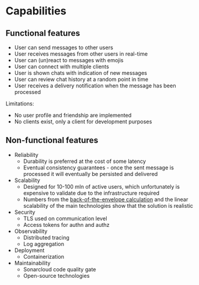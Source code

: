 # Capabilities

## Functional features

* User can send messages to other users
* User receives messages from other users in real-time
* User can (un)react to messages with emojis
* User can connect with multiple clients
* User is shown chats with indication of new messages
* User can review chat history at a random point in time 
* User receives a delivery notification when the message has been processed

Limitations:
* No user profile and friendship are implemented
* No clients exist, only a client for development purposes

## Non-functional features

* Reliability
  - Durability is preferred at the cost of some latency
  - Eventual consistency guarantees - once the sent message is processed it will eventually be persisted and delivered
* Scalability
  - Designed for 10-100 mln of active users, which unfortunately is expensive to validate due to the infrastructure required
  - Numbers from the [back-of-the-envelope calculation](design-back-of-the-envelope.md) and the linear scalability of the main technologies show that the solution is realistic
* Security
  - TLS used on communication level
  - Access tokens for authn and authz
* Observability
  - Distributed tracing
  - Log aggregation
* Deployment
  - Containerization
* Maintainability
  - Sonarcloud code quality gate
  - Open-source technologies
